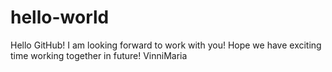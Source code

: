 # hello-world
Hello GitHub! I am looking forward to work with you!
Hope we have exciting  time working together in future!
VinniMaria
